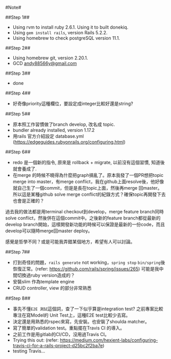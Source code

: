 #Note#

##Step 1##

* Using rvm to install ruby 2.6.1. Using it to built donekiq.
* Using `gem install rails`, version Rails 5.2.2.
* Using homebrew to check postgreSQL version 11.1.

##Step 2##

* Using homebrew git, version 2.20.1.
* GCD <andy88566y@gmail.com>

##Step 3##

* done

##Step 4##

* 好奇像priority這種欄位，要設定成integer比較好還是string?

##Step 5##

* 原本照工作習慣做了branch develop, 改名成 topic.
* bundler already installed, version 1.17.2
* 用rails 官方介紹設定 database.yml (https://edgeguides.rubyonrails.org/configuring.html)

##Step 6##

* redo 是一個新的指令, 原來是 rollback + migrate, 以前沒有這個習慣, 知道後就會養成了.
* 在merge 的時候不曉得為什麼把graph搞亂了。原本我發了一個PR想把topic merge into master，有merge conflict，我在github上面resolve後，他好像就自己生了一個commit，但是是長在topic上面，然後再merge 回master。所以這是某種github solve merge conflict的紀錄方式？確保topic再開發下去也會是正確的？

過去我的做法都是用terminal checkout到develop，merge feature branch同時solve conflict，然後併在這個commit中。之後新的feature branch都從最新的develop branch開始，這樣開發新功能的時候可以保證是最新的一份code，而且develop可以隨時merge回master deploy。

感覺是哲學不同？或是可能我弄錯某個地方，希望有人可以討論。

##Step 7##

* 打到奇怪的問題，`rails generate` not working，`spring stop` `bin/spring`後恢復正常。(refer: https://github.com/rails/spring/issues/265) 可能是我中間切換過ruby version造成的？
* 安裝slim 作為template engine
* CRUD controller, view 的部分非常熟悉

##Step 8##

* 事先不懂`E2E 測試`這個詞，查了一下似乎算是integration test? 之前專案比較專注在寫Model的 Unit Test上，這種E2E test比較少去寫。
* 決定還是用熟悉的rspec來寫，先安裝。也安裝了shoulda matcher。
* 寫了簡單的validation test。重點擺在Travis CI 的導入。
* 之前工作是用gitlab的CI/CD，沒用過Travis CI。
* Trying this out: (refer: https://medium.com/hexient-labs/configuring-travis-ci-for-a-rails-project-d25bc2f2ba7e)
* testing Travis...
